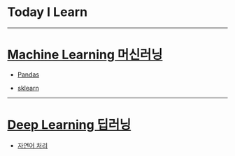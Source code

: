 Today I Learn
===============


---

# [Machine Learning 머신러닝](https://github.com/JAEHYUN6/ML-DL/tree/main/Machine-Learning#머신러닝-ml)

* [Pandas](https://github.com/JAEHYUNYUK/Machine-Learning/blob/main/Pandas/README.md#pandas)

* [sklearn](https://github.com/JAEHYUN6/ML-DL/tree/main/Machine-Learning/Sklearn#sickit-learning)

---

# [Deep Learning 딥러닝](https://github.com/JAEHYUN6/ML-DL/tree/main/Deep-Learning#deep-learning)

* [자연어 처리](https://github.com/JAEHYUNYUK/Deep-learning#자연어-처리)
